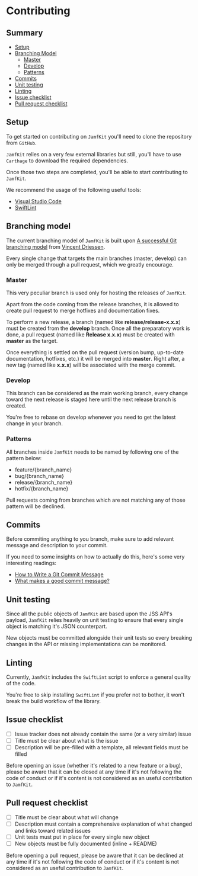 # Contributing #

## Summary ##

- [Setup](#setup)
- [Branching Model](#branching-model)
  - [Master](#master)
  - [Develop](#develop)
  - [Patterns](#patterns)
- [Commits](#commits)
- [Unit testing](#unit-testing)
- [Linting](#linting)
- [Issue checklist](#issue-checklist)
- [Pull request checklist](#pull-request-checklist)

## Setup ##

To get started on contributing on `JamfKit` you'll need to clone the repository from `GitHub`.

`JamfKit` relies on a very few external libraries but still, you'll have to use `Carthage` to download the required dependencies.

Once those two steps are completed, you'll be able to start contributing to `JamfKit`.

We recommend the usage of the following useful tools:

- [Visual Studio Code](https://code.visualstudio.com)
- [SwiftLint](https://github.com/realm/SwiftLint)

## Branching model ##

The current branching model of `JamfKit` is built upon [A successful Git branching model](http://nvie.com/posts/a-successful-git-branching-model) from [Vincent Driessen](http://nvie.com).

Every single change that targets the main branches (master, develop) can only be merged through a pull request, which we greatly encourage.

### Master ###

This very peculiar branch is used only for hosting the releases of `JamfKit`.

Apart from the code coming from the release branches, it is allowed to create pull request to merge hotfixes and documentation fixes.

To perform a new release, a branch (named like **release/release-x.x.x**) must be created from the **develop** branch. Once all the preparatory work is done, a pull request (named like **Release x.x.x**) must be created with **master** as the target.

Once everything is settled on the pull request (version bump, up-to-date documentation, hotfixes, etc.) it will be merged into **master**. Right after, a new tag (named like **x.x.x**) will be associated with the merge commit.

### Develop ###

This branch can be considered as the main working branch, every change toward the next release is staged here until the next release branch is created.

You're free to rebase on develop whenever you need to get the latest change in your branch.

### Patterns ###

All branches inside `JamfKit` needs to be named by following one of the pattern below:

- feature/{branch_name}
- bug/{branch_name}
- release/{branch_name}
- hotfix/{branch_name}

Pull requests coming from branches which are not matching any of those pattern will be declined.

## Commits ##

Before commiting anything to you branch, make sure to add relevant message and description to your commit.

If you need to some insights on how to actually do this, here's some very interesting readings:

- [How to Write a Git Commit Message](https://chris.beams.io/posts/git-commit)
- [What makes a good commit message?](https://hackernoon.com/what-makes-a-good-commit-message-995d23687ad)

## Unit testing ##

Since all the public objects of `JamfKit` are based upon the JSS API's payload, `JamfKit` relies heavily on unit testing to ensure that every single object is matching it's JSON counterpart.

New objects must be committed alongside their unit tests so every breaking changes in the API or missing implementations can be monitored.

## Linting ##

Currently, `JamfKit` includes the `SwiftLint` script to enforce a general quality of the code.

You're free to skip installing `SwiftLint` if you prefer not to bother, it won't break the build workflow of the library.

## Issue checklist ##

- [ ] Issue tracker does not already contain the same (or a very similar) issue
- [ ] Title must be clear about what is the issue
- [ ] Description will be pre-filled with a template, all relevant fields must be filled

Before opening an issue (whether it's related to a new feature or a bug), please be aware that it can be closed at any time if it's not following the code of conduct or if it's content is not considered as an useful contribution to `JamfKit`.

## Pull request checklist ##

- [ ] Title must be clear about what will change
- [ ] Description must contain a comprehensive explanation of what changed and links toward related issues
- [ ] Unit tests must put in place for every single new object
- [ ] New objects must be fully documented (inline + README)

Before opening a pull request, please be aware that it can be declined at any time if it's not following the code of conduct or if it's content is not considered as an useful contribution to `JamfKit`.
